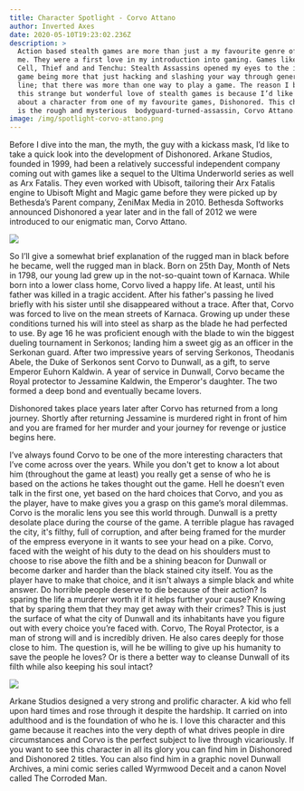 ```yaml
---
title: Character Spotlight - Corvo Attano
author: Inverted Axes
date: 2020-05-10T19:23:02.236Z
description: >
  Action based stealth games are more than just a my favourite genre of game for
  me. They were a first love in my introduction into gaming. Games like Splinter
  Cell, Thief and and Tenchu: Stealth Assassins opened my eyes to the idea of a
  game being more that just hacking and slashing your way through generic story
  line; that there was more than one way to play a game. The reason I bring up
  this strange but wonderful love of stealth games is because I’d like to talk
  about a character from one of my favourite games, Dishonored. This character
  is the rough and mysterious  bodyguard-turned-assassin, Corvo Attano.
image: /img/spotlight-corvo-attano.png
---
```



Before I dive into the man, the myth, the guy with a kickass mask, I’d like to take a quick look into the development of Dishonored. Arkane Studios, founded in 1999, had been a relatively successful independent company coming out with games like a sequel to the Ultima Underworld series as well as Arx Fatalis. They even worked with Ubisoft, tailoring their Arx Fatalis engine to Ubisoft Might and Magic game before they were picked up by Bethesda’s Parent company, ZeniMax Media in 2010. Bethesda Softworks announced Dishonored a year later and in the fall of 2012 we were introduced to our enigmatic man, Corvo Attano.

![](/img/corvo.png)

So I’ll give a somewhat brief explanation of the rugged man in black before he became, well the rugged man in black. Born on 25th Day, Month of Nets in 1798, our young lad grew up in the not-so-quaint town of Karnaca.  While born into a lower class home, Corvo lived a happy life. At least, until his father was killed in a tragic accident. After his father's passing he lived briefly with his sister until she disappeared without a trace. After that, Corvo was forced to live on the mean streets of Karnaca. Growing up under these conditions turned his will into steel as sharp as the blade he had perfected to use. By age 16 he was proficient enough with the blade to win the biggest dueling tournament in Serkonos; landing him a sweet gig as an officer in the Serkonan guard. After two impressive years of  serving Serkonos, Theodanis Abele, the Duke of Serkonos sent Corvo to Dunwall, as a gift, to serve Emperor Euhorn Kaldwin. A year of service in Dunwall, Corvo became the Royal protector to Jessamine Kaldwin, the Emperor's daughter. The two formed a deep bond and eventually became lovers.



Dishonored takes place years later after Corvo has returned from a long journey. Shortly after returning Jessamine is murdered right in front of him and you are framed for her murder and your journey for revenge or justice begins here.



I’ve always found Corvo to be one of the more interesting characters that I’ve come across over the years. While you don't get to know a lot about him (throughout the game at least) you really get a sense of who he is based on the actions he takes thought out the game. Hell he doesn’t even talk in the first one, yet based on the hard choices that Corvo, and you as the player, have to make gives you a grasp on this game’s moral dilemmas. Corvo is the moralic lens you see this world through.  Dunwall is a pretty desolate place during the course of the game. A terrible plague has ravaged the city, it's filthy, full of corruption, and after being framed for the murder of the empress everyone in it wants to see your head on a pike. Corvo, faced with the weight of his duty to the dead on his shoulders must to choose to rise above the filth and be a shining beacon for Dunwall or become darker and harder than the black stained city itself. You as the player have to make that choice, and it isn't always a simple black and white answer. Do horrible people deserve to die because of their action? Is sparing the life a murderer worth it if it helps further your cause? Knowing that by sparing them that they may get away with their crimes? This is just the surface of what the city of Dunwall and its inhabitants have you figure out with every choice you’re faced with. Corvo, The Royal Protector, is a man of strong will and is incredibly driven. He also cares deeply for those close to him. The question is, will he be willing to give up his humanity to save the people he loves? Or is there a better way to cleanse Dunwall of its filth while also keeping his soul intact?

![](/img/corvo-1.jpg)

Arkane Studios designed a very strong and prolific character. A kid who fell upon hard times and rose through it despite the hardship. It carried on into adulthood and is the foundation of who he is. I love this character and this game because it reaches into the very depth of what drives people in dire circumstances and Corvo is the perfect subject to live through vicariously. If you want to see this character in all its glory you can find him in Dishonored and Dishonored 2 titles. You can also find him in a graphic novel Dunwall Archives, a mini comic series called Wyrmwood Deceit and a canon Novel called The Corroded Man.
